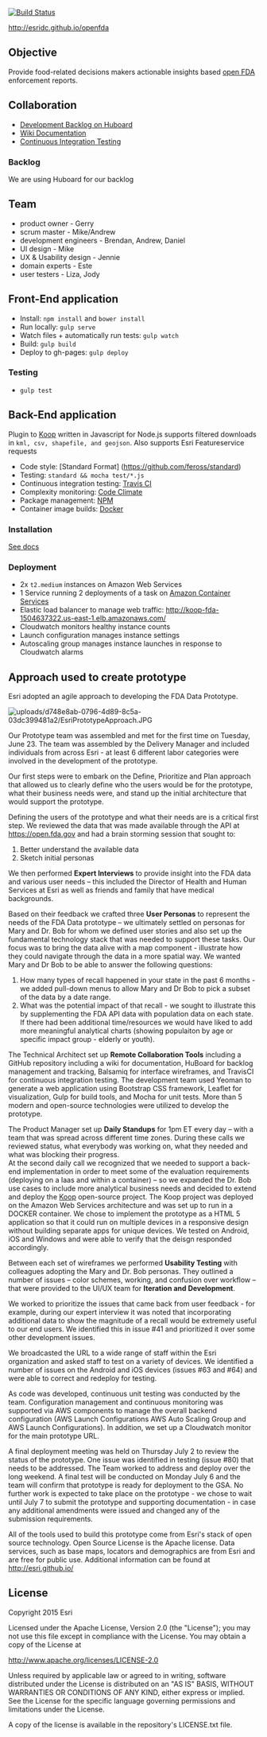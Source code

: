 [![Build Status](https://travis-ci.org/esridc/openfda.svg?branch=master)](https://travis-ci.org/esridc/openfda)

http://esridc.github.io/openfda

## Objective

Provide food-related decisions makers actionable insights based [open FDA](https://open.fda.gov) enforcement reports.

## Collaboration

- [Development Backlog on Huboard](https://huboard.com/esridc/openfda/)
- [Wiki Documentation](https://github.com/esridc/openfda/wiki)
- [Continuous Integration Testing](https://travis-ci.org/esridc/openfda)

### Backlog

We are using Huboard for our backlog

## Team

- product owner - Gerry
- scrum master - Mike/Andrew
- development engineers - Brendan, Andrew, Daniel
- UI design - Mike
- UX & Usability design - Jennie
- domain experts - Este
- user testers - Liza, Jody

## Front-End application

* Install: `npm install` and `bower install`
* Run locally: `gulp serve`
* Watch files + automatically run tests: `gulp watch`
* Build: `gulp build`
* Deploy to gh-pages: `gulp deploy`

### Testing

* `gulp test`

## Back-End application

Plugin to [Koop](https://github.com/esri/koop) written in Javascript for Node.js supports filtered downloads in `kml, csv, shapefile, and geojson`. Also supports Esri Featureservice requests

* Code style: [Standard Format] (https://github.com/feross/standard)
* Testing: `standard && mocha test/*.js`
* Continuous integration testing: [Travis CI](https://travis-ci.org/koopjs/koop-fda)
* Complexity monitoring: [Code Climate](https://codeclimate.com/github/koopjs/koop-fda)
* Package management: [NPM](https://travis-ci.org/koopjs/koop-fda) 
* Container image builds: [Docker](https://registry.hub.docker.com/u/dmfenton/koop-docker-example/)

### Installation

[See docs](koop-docker/README.md)

### Deployment

* 2x `t2.medium` instances on Amazon Web Services
* 1 Service running 2 deployments of a task on [Amazon Container Services](http://aws.amazon.com/ecs/)
* Elastic load balancer to manage web traffic: http://koop-fda-1504637322.us-east-1.elb.amazonaws.com/
* Cloudwatch monitors healthy instance counts
* Launch configuration manages instance settings
* Autoscaling group manages instance launches in response to Cloudwatch alarms

## Approach used to create prototype

Esri adopted an agile approach to developing the FDA Data Prototype. 

![uploads/d748e8ab-0796-4d89-8c5a-03dc399481a2/EsriPrototypeApproach.JPG](https://s3-us-west-2.amazonaws.com/prod.huboard.com/uploads%2Fd748e8ab-0796-4d89-8c5a-03dc399481a2%2FEsriPrototypeApproach.JPG)

Our Prototype team was assembled and met for the first time on Tuesday, June 23.  The team was assembled by the Delivery Manager and included individuals from across Esri - at least 6 different labor categories were involved in the development of the prototype.

Our first steps were to embark on the Define, Prioritize and Plan approach that allowed us to clearly define who the users would be for the prototype, what their business needs were, and stand up the initial architecture that would support the prototype.

Defining the users of the prototype and what their needs are is a critical first step.  We reviewed the data that was made available through the API at https://open.fda.gov and had a brain storming session that sought to:

1. Better understand the available data 
2. Sketch initial personas 

We then performed **Expert Interviews** to provide insight into the FDA data and various user needs – this included the Director of Health and Human Services at Esri as well as friends and family that have medical backgrounds.  

Based on their feedback we crafted three **User Personas** to represent the needs of the FDA Data prototype – we ultimately settled on personas for Mary and Dr. Bob for whom we defined user stories and also set up the fundamental technology stack that was needed to support these tasks.  Our focus was to bring the data alive with a map component - illustrate how they could navigate through the data in a more spatial way.  We wanted Mary and Dr Bob to be able to answer the following questions:

1.  How many types of recall happened in your state in the past 6 months - we added pull-down menus to allow Mary and Dr Bob to pick a subset of the data by a date range.
2.  What was the potential impact of that recall - we sought to illustrate this by supplementing the FDA API data with population data on each state.  If there had been additional time/resources we would have liked to add more meaningful analytical charts (showing populaiton by age or specific impact group - elderly or youth).

The Technical Architect set up **Remote Collaboration Tools** including a GitHub repository including a wiki for documentation, HuBoard for backlog management and tracking, Balsamiq for interface wireframes, and TravisCI for continuous integration testing. The development team used Yeoman to generate a web application using Bootstrap CSS framework, Leaflet for visualization, Gulp for build tools, and Mocha for unit tests. More than 5 modern and open-source technologies were utilized to develop the prototype.

The Product Manager set up **Daily Standups** for 1pm ET every day – with a team that was spread across different time zones. During these calls we reviewed status, what everybody was working on, what they needed and what was blocking their progress.  
At the second daily call we recognized that we needed to support a back-end implementation in order to meet some of the evaluation requirements (deploying on a Iaas and within a container) – so we expanded the Dr. Bob use cases to include more analytical business needs and decided to extend and deploy the [Koop](https://github.com/esri/koop) open-source project. The Koop project was deployed on the Amazon Web Services architecture and was set up to run in a DOCKER container.  We chose to implement the prototype as a HTML 5 application so that it could run on multiple devices in a responsive design without building separate apps for unique devices.  We tested on Android, iOS and Windows and were able to verify that the deisgn responded accordingly.

Between each set of wireframes we performed **Usability Testing** with colleagues adopting the Mary and Dr. Bob personas. They outlined a number of issues – color schemes, working, and confusion over workflow – that were provided to the UI/UX team for **Iteration and Development**.  

We worked to prioritize the issues that came back from user feedback - for example, during our expert interview it was noted that incorporating additional data to show the magnitude of a recall would be extremely useful to our end users.  We identified this in issue #41 and prioritized it over some other development issues.  

We broadcasted the URL to a wide range of staff within the Esri organization and asked staff to test on a variety of devices. We identified a number of issues on the Android and iOS devices (issues #63 and #64) and were able to correct and redeploy for testing.

As code was developed, continuous unit testing was conducted by the team.  Configuration management and continuous monitoring was supported via AWS components to manage the overall backend configuration (AWS Launch Configurations
AWS Auto Scaling Group and AWS Launch Configurations).  In addition, we set up a Cloudwatch monitor for the main prototype URL. 

A final deployment meeting was held on Thursday July 2 to review the status of the prototype.  One issue was identified in testing (issue #80) that needs to be addressed.  The Team worked to address and deploy over the long weekend.  A final test will be conducted on Monday July 6 and the team will confirm that prototype is ready for deployment to the GSA.  No further work is expected to take place on the prototype - we chose to wait until July 7 to submit the prototype and supporting documentation - in case any additional amendments were issued and changed any of the submission requirements.

All of the tools used to build this prototype come from Esri's stack of open source technology. Open Source License is the Apache license.  Data services, such as base maps, locators and demographics are from Esri and are free for public use.  Additional information can be found at http://esri.github.io/ 

## License 

Copyright 2015 Esri

Licensed under the Apache License, Version 2.0 (the "License"); you may not use this file except in compliance with the License. You may obtain a copy of the License at

http://www.apache.org/licenses/LICENSE-2.0

Unless required by applicable law or agreed to in writing, software distributed under the License is distributed on an "AS IS" BASIS, WITHOUT WARRANTIES OR CONDITIONS OF ANY KIND, either express or implied. See the License for the specific language governing permissions and limitations under the License.

A copy of the license is available in the repository's LICENSE.txt file. 
